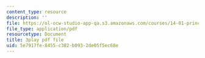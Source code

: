 ```yaml
---
content_type: resource
description: ''
file: https://ol-ocw-studio-app-qa.s3.amazonaws.com/courses/14-01-principles-of-microeconomics-fall-2018/5e7917fe8455c382b0932de05f5ec68e_x0scPosOsoI.pdf
file_type: application/pdf
resourcetype: Document
title: 3play pdf file
uid: 5e7917fe-8455-c382-b093-2de05f5ec68e
---
```

